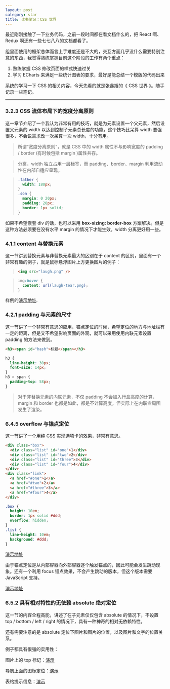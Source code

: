 ```yaml
---
layout: post
category: star
title: 读书笔记：CSS 世界
---
```


最近刚刚接触了一下业务代码，之前一段时间都在看文档什么的，把 React 啊、Redux 啊还有一些七七八八的文档都看了。

组里面使用的框架总体而言上手难度还是不大的，交互方面几乎没什么需要特别注意的东西，我觉得熟练掌握目前这个阶段的工作有两个重点：

1. 熟练掌握 CSS 修改页面的样式快速过关
2. 学习 ECharts 来满足一些统计图表的要求，最好是能总结一个模版的代码出来

系统的学习一下 CSS 的相关内容，今天先看的就是张鑫旭的《 CSS 世界 》。随手记录一些笔记。

---

### 3.2.3 CSS 流体布局下的宽度分离原则

这一章节介绍了一个我认为非常有用的技巧，就是为元素设置一个父元素，然后设置父元素的 width 以达到控制子元素总长度的功能，这个技巧比呆算 width 要强很多，不会说需求改一次呆算一次 width，十分有用。

> 所谓“宽度分离原则”，就是 CSS 中的 width 属性不与影响宽度的 padding / border (有时候包括 margin )属性共存。

> 分离，width 独立占用一层标签，而 padding、border、margin 利用流动性在内部自适应呈现。

> ```css
> .father {
>   width: 180px;
> }
> .son {
>   margin: 0 20px;
>   padding: 20px;
>   border: 1px solid;
> }
> ```

如果不希望嵌套 div 的话，也可以采用 **box-sizing: border-box** 方案解决。但是这种方法必须要在没有水平 margin 的情况下才能生效。width 分离更好用一些。

### 4.1.1 content 与替换元素

这一节讲到替换元素与非替换元素最大的区别在于 content 的区别，里面有一个非常有趣的例子，就是鼠标悬浮图片上方更换图片的例子：

> ```html
> <img src="laugh.png" />
> ```

> ```css
> img:hover {
>   content: url(laugh-tear.png);
> }
> ```

样例的[演示地址](http://demo.cssworld.cn/4/1-4.php).

### 4.2.1 padding 与元素的尺寸

这一节讲了一个非常有意思的应用，锚点定位的时候，希望定位的地方与地址栏有一定的距离，但是又不希望影响页面的外观，就可以采用使用内联元素设置 padding 的方法来做到。

```html
<h3><span id="hash">标题</span></h3>
```

```css
h3 {
  line-height: 30px;
  font-size: 14px;
}
h3 > span {
  padding-top: 58px;
}
```

> 对于非替换元素的内联元素，不仅 padding 不会加入行盒高度的计算，margin 和 border 也都是如此，都是不计算高度，但实际上在内联盒周围发生了渲染。

### 6.4.5 overflow 与锚点定位

这一节讲了一个用纯 CSS 实现选项卡的效果，非常有意思。

```html
<div class="box">
  <div class="list" id="one">1</div>
  <div class="list" id="two">2</div>
  <div class="list" id="three">3</div>
  <div class="list" id="four">4</div>
</div>
<div class="link">
  <a href="#one">1</a>
  <a href="#two">2</a>
  <a href="#three">3</a>
  <a href="#four">4</a>
</div>
```

```css
.box {
  height: 10em;
  border: 1px solid #ddd;
  overflow: hidden;
}
.list {
  line-height: 10em;
  background: #ddd;
}
```

[演示地址](https://demo.cssworld.cn/6/4-3.php)

由于锚点定位是从内部容器向外部容器逐个触发锚点的，因此可能会发生跳动现象。还有一个利用 focus 锚点效果，不会产生跳动的版本，但这个版本需要 JavaScript 支持。

[演示地址](https://demo.cssworld.cn/6/4-3.php)

### 6.5.2 具有相对特性的无依赖 absolute 绝对定位

这一节的内容全程高能，讲述了在子元素仅仅包含 absolute 的情况下，不设置 top / bottom / left / right 的情况下，具有一种神奇的相对无依赖特性。

还有需要注意的是 absolute 定位下图片和图片的位置，以及图片和文字的位置关系。

例子都具有很强的实用性：

图片上的 top 标记：[演示](https://demo.cssworld.cn/6/5-4.php)

导航上面的图标定位：[演示](https://demo.cssworld.cn/6/5-5.php)

表格提示信息：[演示](https://demo.cssworld.cn/6/5-6.php)
